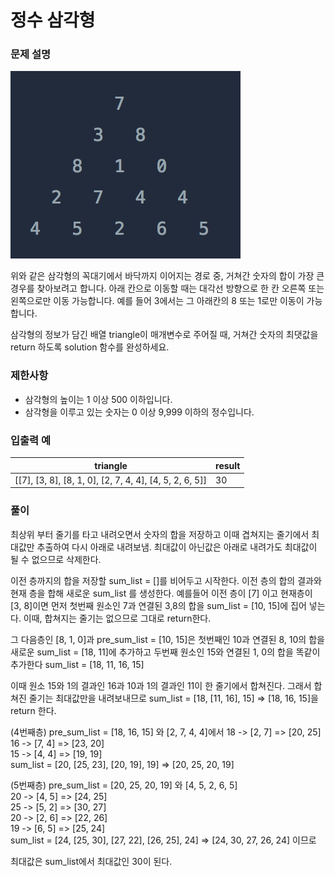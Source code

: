 # 정수 삼각형

### 문제 설명

![example](./assets/integer_triangle.png)

위와 같은 삼각형의 꼭대기에서 바닥까지 이어지는 경로 중,
거쳐간 숫자의 합이 가장 큰 경우를 찾아보려고 합니다. 
아래 칸으로 이동할 때는 대각선 방향으로 한 칸 오른쪽 또는 왼쪽으로만 이동 가능합니다. 
예를 들어 3에서는 그 아래칸의 8 또는 1로만 이동이 가능합니다.

삼각형의 정보가 담긴 배열 triangle이 매개변수로 주어질 때, 
거쳐간 숫자의 최댓값을 return 하도록 solution 함수를 완성하세요.

### 제한사항
- 삼각형의 높이는 1 이상 500 이하입니다.
- 삼각형을 이루고 있는 숫자는 0 이상 9,999 이하의 정수입니다.

### 입출력 예
| triangle | result |
| --- | --- |
| [[7], [3, 8], [8, 1, 0], [2, 7, 4, 4], [4, 5, 2, 6, 5]] | 30 |

### 풀이

최상위 부터 줄기를 타고 내려오면서 숫자의 합을 저장하고 
이때 겹쳐지는 줄기에서 최대값만 추출하여 다시 아래로 내려보냄. 
최대값이 아닌값은 아래로 내려가도 최대값이 될 수 없으므로 삭제한다.

이전 층까지의 합을 저장할 sum_list = []를 비어두고 시작한다. 
이전 층의 합의 결과와 현재 층을 합해 새로운 sum_list 를 생성한다.
예를들어 이전 층이 [7] 이고 현재층이 [3, 8]이면 
먼저 첫번째 원소인 7과 연결된 3,8의 합을 sum_list = [10, 15]에 집어 넣는다.
이때, 합쳐지는 줄기는 없으므로 그대로 return한다.

그 다음층인 [8, 1, 0]과 pre_sum_list = [10, 15]은
첫번째인 10과 연결된 8, 10의 합을 새로운 sum_list = [18, 11]에 추가하고
두번째 원소인 15와 연결된 1, 0의 합을 똑같이 추가한다 sum_list = [18, 11, 16, 15]

이때 원소 15와 1의 결과인 16과 10과 1의 결과인 11이 한 줄기에서 합쳐진다.
그래서 합쳐진 줄기는 최대값만을 내려보내므로 sum_list = [18, [11, 16], 15] => [18, 16, 15]을 return 한다.

(4번째층) pre_sum_list = [18, 16, 15] 와 [2, 7, 4, 4]에서
18 -> [2, 7] => [20, 25]  
16 -> [7, 4] => [23, 20]  
15 -> [4, 4] => [19, 19]  
sum_list = [20, [25, 23], [20, 19], 19] => [20, 25, 20, 19] 

(5번째층) pre_sum_list = [20, 25, 20, 19] 와 [4, 5, 2, 6, 5]  
20 -> [4, 5]  => [24, 25]  
25 -> [5, 2]  => [30, 27]  
20 -> [2, 6]  => [22, 26]  
19 -> [6, 5]  => [25, 24]  
sum_list = [24, [25, 30], [27, 22], [26, 25], 24] => [24, 30, 27, 26, 24] 이므로

최대값은 sum_list에서 최대값인 30이 된다.

